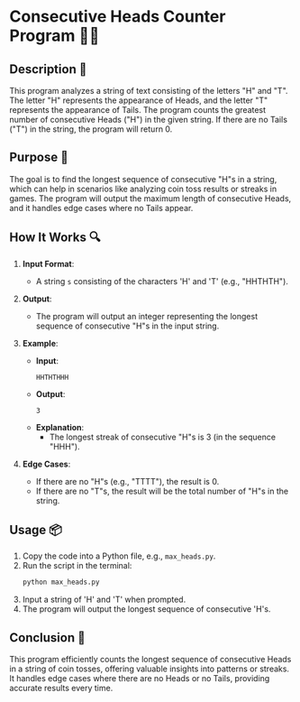 # Consecutive Heads Counter Program 🧠💥

## Description 📝

This program analyzes a string of text consisting of the letters "H" and "T".
The letter "H" represents the appearance of Heads, and the letter "T" represents the appearance of Tails.
The program counts the greatest number of consecutive Heads ("H") in the given string.
If there are no Tails ("T") in the string, the program will return 0.

## Purpose 🎯

The goal is to find the longest sequence of consecutive "H"s in a string, which can help in scenarios like analyzing coin toss results or streaks in games.
The program will output the maximum length of consecutive Heads, and it handles edge cases where no Tails appear.

## How It Works 🔍

1. **Input Format**:
    - A string `s` consisting of the characters 'H' and 'T' (e.g., "HHTHTH").
2. **Output**:
    - The program will output an integer representing the longest sequence of consecutive "H"s in the input string.
3. **Example**:

    - **Input**:
        ```
        HHTHTHHH
        ```
    - **Output**:
        ```
        3
        ```
    - **Explanation**:
        - The longest streak of consecutive "H"s is 3 (in the sequence "HHH").

4. **Edge Cases**:
    - If there are no "H"s (e.g., "TTTT"), the result is 0.
    - If there are no "T"s, the result will be the total number of "H"s in the string.

## Usage 📦

1. Copy the code into a Python file, e.g., `max_heads.py`.
2. Run the script in the terminal:
    ```bash
    python max_heads.py
    ```
3. Input a string of 'H' and 'T' when prompted.
4. The program will output the longest sequence of consecutive 'H's.

## Conclusion 🚀

This program efficiently counts the longest sequence of consecutive Heads in a string of coin tosses, offering valuable insights into patterns or streaks.
It handles edge cases where there are no Heads or no Tails, providing accurate results every time.
